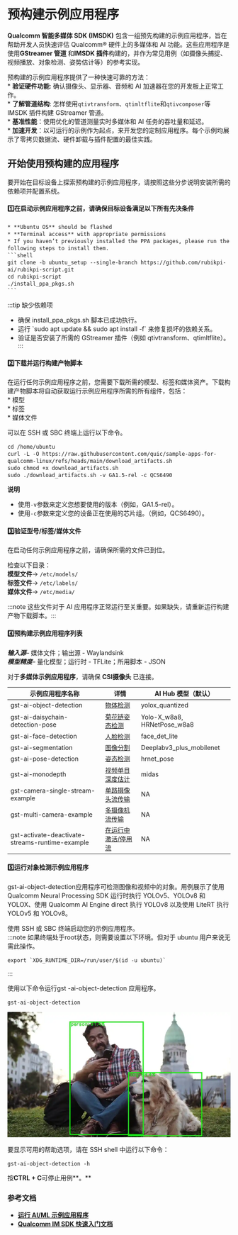 # 预构建示例应用程序

**Qualcomm 智能多媒体 SDK (IMSDK)** 包含一组预先构建的示例应用程序，旨在帮助开发人员快速评估 Qualcomm® 硬件上的多媒体和 AI 功能。这些应用程序是使用**GStreamer 管道** 和**IMSDK 插件**构建的，并作为常见用例（如摄像头捕捉、视频播放、对象检测、姿势估计等）的参考实现。

预构建的示例应用程序提供了一种快速可靠的方法：  
\* **验证硬件功能**: 确认摄像头、显示器、音频和 AI 加速器在您的开发板上正常工作。  
\* **了解管道结构**: 怎样使用`qtivtransform`、`qtimltflite`和`qtivcomposer`等 IMSDK 插件构建 GStreamer 管道。  
\* **基准性能**：使用优化的管道测量实时多媒体和 AI 任务的吞吐量和延迟。  
\* **加速开发**：以可运行的示例作为起点，来开发您的定制应用程序。每个示例均展示了零拷贝数据流、硬件卸载与插件配置的最佳实践。

## 开始使用预构建的应用程序

要开始在目标设备上探索预构建的示例应用程序，请按照这些分步说明安装所需的依赖项并配置系统。

#### 1️⃣在启动示例应用程序之前，请确保目标设备满足以下所有先决条件

    * **Ubuntu OS** should be flashed  
    * **Terminal access** with appropriate permissions    
    * If you haven’t previously installed the PPA packages, please run the following steps to install them.   
    ```shell
    git clone -b ubuntu_setup --single-branch https://github.com/rubikpi-ai/rubikpi-script.git 
    cd rubikpi-script  
    ./install_ppa_pkgs.sh 
    ```

:::tip 缺少依赖项

* 确保 install\_ppa\_pkgs.sh 脚本已成功执行。
* 运行 \`sudo apt update \&\& sudo apt install -f\` 来修复损坏的依赖关系。
* 验证是否安装了所需的 GStreamer 插件（例如 qtivtransform、qtimltflite）。  
:::

#### 2️⃣下载并运行构建产物脚本

在运行任何示例应用程序之前，您需要下载所需的模型、标签和媒体资产。下载构建产物脚本将自动获取运行示例应用程序所需的所有组件，包括：  
\* 模型  
\* 标签  
\* 媒体文件

可以在 SSH 或 SBC 终端上运行以下命令。

```shell
cd /home/ubuntu 
curl -L -O https://raw.githubusercontent.com/quic/sample-apps-for-qualcomm-linux/refs/heads/main/download_artifacts.sh
sudo chmod +x download_artifacts.sh 
sudo ./download_artifacts.sh -v GA1.5-rel -c QCS6490
```

**说明**

* 使用`-v`参数来定义您想要使用的版本（例如，GA1.5-rel）。
* 使用`-c`参数来定义您的设备正在使用的芯片组。（例如，QCS6490）。

#### 3️⃣验证型号/标签/媒体文件

在启动任何示例应用程序之前，请确保所需的文件已到位。

检查以下目录：  
**模型文件**→  `/etc/models/`  
**标签文件**→  `/etc/labels/`  
**媒体文件**→  `/etc/media/`

:::note 这些文件对于 AI 应用程序正常运行至关重要。如果缺失，请重新运行构建产物下载脚本。:::

#### 4️⃣预构建示例应用程序列表

***输入源***– 媒体文件；输出源 - Waylandsink   
***模型精度***– 量化模型；运行时 - TFLite；所用脚本 - JSON

对于**多媒体示例应用程序**，请确保 **CSI摄像头** 已连接。

| 示例应用程序名称| 详情| AI Hub 模型（默认）
|----------|----------|----------
| gst-ai-object-detection| [物体检测](https://docs.qualcomm.com/bundle/publicresource/topics/80-70020-50/gst-ai-object-detection.html?vproduct=1601111740013072&version=1.5&facet=Intelligent_Multimedia_SDK.SDK.2.0)| yolox\_quantized
| gst-ai-daisychain-detection-pose| [菊花链姿态检测](https://docs.qualcomm.com/bundle/publicresource/topics/80-70020-50/daisy-chain-detection-and-pose-detection.html?vproduct=1601111740013072&version=1.5&facet=Intelligent_Multimedia_SDK.SDK.2.0)| Yolo-X\_w8a8, HRNetPose\_w8a8
| gst-ai-face-detection| [人脸检测](https://docs.qualcomm.com/bundle/publicresource/topics/80-70020-50/gst-ai-face-detection.html)| face\_det\_lite
| gst-ai-segmentation| [图像分割](https://docs.qualcomm.com/bundle/publicresource/topics/80-70020-50/gst-ai-segmentation.html)| Deeplabv3\_plus\_mobilenet
| gst-ai-pose-detection| [姿态检测](https://docs.qualcomm.com/bundle/publicresource/topics/80-70020-50/gst-ai-pose-detection.html)| hrnet\_pose
| gst-ai-monodepth| [视频单目深度估计](https://docs.qualcomm.com/bundle/publicresource/topics/80-70020-50/mono-depth-from-video.html)| midas
| gst-camera-single-stream-example| [单路摄像头流传输](https://docs.qualcomm.com/bundle/publicresource/topics/80-70020-50/gst-camera-single-stream-example.html)| NA
| gst-multi-camera-example| [多摄像机流传输](https://docs.qualcomm.com/bundle/publicresource/topics/80-70020-50/gst-multi-camera-stream-example.html)| NA
| gst-activate-deactivate-streams-runtime-example| [在运行中激活/停用流](https://docs.qualcomm.com/bundle/publicresource/topics/80-70020-50/gst-activate-deactivate-streams-runtime.html)| NA

#### 5️⃣运行对象检测示例应用程序

gst-ai-object-detection应用程序可检测图像和视频中的对象。用例展示了使用Qualcomm Neural Processing SDK 运行时执行 YOLOv5、YOLOv8 和 YOLOX、使用 Qualcomm AI Engine direct 执行 YOLOv8 以及使用 LiteRT 执行 YOLOv5 和 YOLOv8。

使用 SSH 或 SBC 终端启动您的示例应用程序。  
:::note 如果终端处于root状态，则需要设置以下环境。但对于 ubuntu 用户来说无需此操作。

```shell
export `XDG_RUNTIME_DIR=/run/user/$(id -u ubuntu)`
```

:::

使用以下命令运行gst -ai-object-detection 应用程序。

```shell
gst-ai-object-detection
```

![](./images/OpenCV-OD.png)

要显示可用的帮助选项，请在 SSH shell 中运行以下命令：

```shell
gst-ai-object-detection -h
```

按**CTRL + C**可停止用例**。**

### 参考文档

* [**运行 AI/ML 示例应用程序**](https://docs.qualcomm.com/bundle/publicresource/topics/80-70020-50/ai-ml-sample-applications.html)
* [**Qualcomm IM SDK 快速入门文档**](https://docs.qualcomm.com/bundle/publicresource/topics/80-70020-51/install-sdk.html#panel-0-VWJ1bnR1)